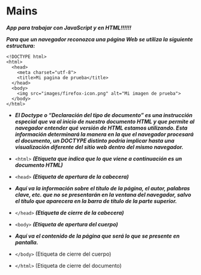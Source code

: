 # Mains
**_App para trabajar con JavaScript y en HTML!!!!!!_**

**_Para que un navegador reconozca una página Web se utiliza la siguiente estructura:_**

```
<!DOCTYPE html>
<html>
  <head>
    <meta charset="utf-8">
    <title>Mi pagina de prueba</title>
  </head>
  <body>
    <img src="images/firefox-icon.png" alt="Mi imagen de prueba">
  </body>
</html>
```
- **_El Doctype o “Declaración del tipo de documento” es una instrucción especial que va al inicio de nuestro documento HTML y que permite al navegador entender qué versión de HTML estamos utilizando. Esta información determinará la manera en la que el navegador procesará el documento, un DOCTYPE distinto podría implicar hasta una visualización diferente del sitio web dentro del mismo navegador._**

- ```<html>``` **_(Etiqueta que indica que lo que viene a continuación es un documento HTML)_**

- ```<head>``` **_(Etiqueta de apertura de la cabecera)_**
- **_Aquí va la información sobre el título de la página, el autor, palabras clave, etc. que no se presentarán en la ventana del navegador, salvo el título que aparecera en la barra de título de la parte superior._**

- ```</head>``` **_(Etiqueta de cierre de la cabecera)_**

- ```<body>``` **_(Etiqueta de apertura del cuerpo)_**
- **_Aquí va el contenido de la página que será lo que se presente en pantalla._**  
- ```</body>``` (Etiqueta de cierre del cuerpo)
- ```</html>``` (Etiqueta de cierre del documento)
